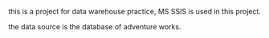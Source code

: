  this is a project for data warehouse practice, MS SSIS is used in this project.

 the data source is the database of adventure works.
